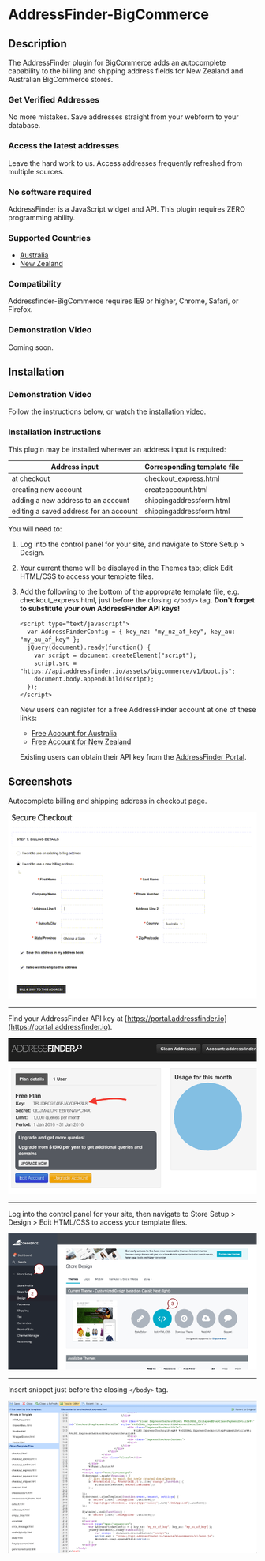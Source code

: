 # AddressFinder-BigCommerce

## Description

The AddressFinder plugin for BigCommerce adds an autocomplete capability to
the billing and shipping address fields for New Zealand and Australian
BigCommerce stores.

### Get Verified Addresses

No more mistakes. Save addresses straight from your webform to your database.

### Access the latest addresses

Leave the hard work to us. Access addresses frequently refreshed from multiple
sources.

### No software required

AddressFinder is a JavaScript widget and API. This plugin requires ZERO
programming ability.

### Supported Countries

* [Australia](https://addressfinder.com.au/)
* [New Zealand](https://addressfinder.nz/)

### Compatibility

Addressfinder-BigCommerce requires IE9 or higher, Chrome, Safari, or Firefox.

### Demonstration Video

Coming soon.

## Installation

### Demonstration Video

Follow the instructions below, or watch the [installation video](http://placeholder.com).

### Installation instructions

This plugin may be installed wherever an address input is required:

| Address input                          | Corresponding template file |
| -------------------------------------- | --------------------------- |
| at checkout                            | checkout_express.html       |
| creating new account                   | createaccount.html          |
| adding a new address to an account     | shippingaddressform.html    |
| editing a saved address for an account | shippingaddressform.html    |

You will need to:

1.  Log into the control panel for your site, and navigate to Store Setup > Design.
2.  Your current theme will be displayed in the Themes tab; click Edit HTML/CSS
    to access your template files.
3.  Add the following to the bottom of the approprate template file, e.g.
    checkout_express.html, just before the closing `</body>` tag.
    **Don't forget to substitute your own AddressFinder API keys!**

    ```
    <script type="text/javascript">
      var AddressFinderConfig = { key_nz: "my_nz_af_key", key_au: "my_au_af_key" };
      jQuery(document).ready(function() {
        var script = document.createElement("script");
        script.src = "https://api.addressfinder.io/assets/bigcommerce/v1/boot.js";
        document.body.appendChild(script);
      });
    </script>
    ```

    New users can register for a free AddressFinder account at one of these links:
    * [Free Account for Australia](https://portal.addressfinder.io/signup/au/free)
    * [Free Account for New Zealand](https://portal.addressfinder.io/signup/nz/free)

    Existing users can obtain their API key from the
    [AddressFinder Portal](https://portal.addressfinder.io/).

## Screenshots

Autocomplete billing and shipping address in checkout page.

![addressfinder-bigcommerce plugin demo](assets/demo.gif?raw=true)

---

Find your AddressFinder API key at
[https://portal.addressfinder.io](https://portal.addressfinder.io).

![installation: find address finder key](assets/key.png?raw=true)

---

Log into the control panel for your site, then navigate to
Store Setup > Design > Edit HTML/CSS to access your template files.

![installation: access template files](assets/installation_edit.png?raw=true)

---

Insert snippet just before the closing `</body>` tag.

![installation: paste javascript snippet](assets/installation_snippet.png?raw=true)
